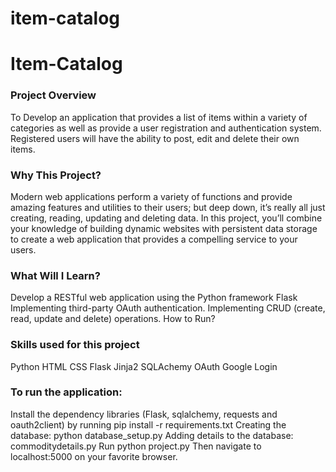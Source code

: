 # item-catalog
# Item-Catalog
### Project Overview
To Develop an application that provides a list of items within a variety of categories as well as provide a user registration and authentication system. Registered users will have the ability to post, edit and delete their own items.

### Why This Project?
Modern web applications perform a variety of functions and provide amazing features and utilities to their users; but deep down, it’s really all just creating, reading, updating and deleting data. In this project, you’ll combine your knowledge of building dynamic websites with persistent data storage to create a web application that provides a compelling service to your users.

### What Will I Learn?
Develop a RESTful web application using the Python framework Flask
Implementing third-party OAuth authentication.
Implementing CRUD (create, read, update and delete) operations.
How to Run?
### Skills used for this project
Python
HTML
CSS
Flask
Jinja2
SQLAchemy
OAuth
Google Login
### To run the application:
Install the dependency libraries (Flask, sqlalchemy, requests and oauth2client) by running pip install -r requirements.txt
Creating the database: python database_setup.py
Adding details to the database: commoditydetails.py
Run python project.py
Then navigate to localhost:5000 on your favorite browser.

